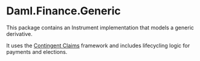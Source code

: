 # Daml.Finance.Generic

This package contains an Instrument implementation that models a generic derivative.

It uses the [Contingent Claims](https://github.com/digital-asset/contingent-claims) framework and includes lifecycling logic for payments and elections.
